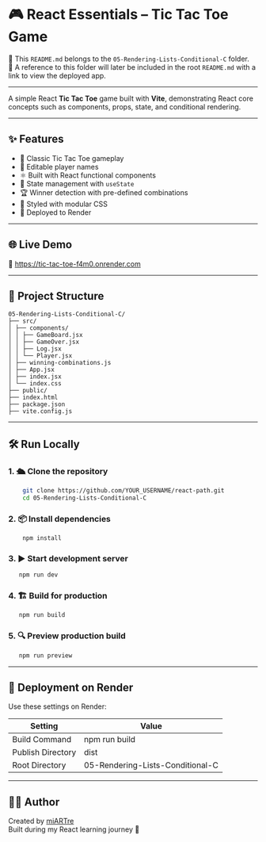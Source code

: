 # 🎮 React Essentials – Tic Tac Toe Game

📁 This `README.md` belongs to the `05-Rendering-Lists-Conditional-C` folder.  
🧭 A reference to this folder will later be included in the root `README.md` with a link to view the deployed app.

---

A simple React **Tic Tac Toe** game built with **Vite**, demonstrating React core concepts such as components, props, state, and conditional rendering.

---

## ✨ Features

- 🎲 Classic Tic Tac Toe gameplay
- 👤 Editable player names
- ⚛️ Built with React functional components
- 🔁 State management with `useState`
- 🏆 Winner detection with pre-defined combinations
- 🎨 Styled with modular CSS
- 🚀 Deployed to Render

---

## 🌐 Live Demo

🔗 https://tic-tac-toe-f4m0.onrender.com

---

## 📁 Project Structure

```
05-Rendering-Lists-Conditional-C/
├── src/
│ ├── components/
│ │ ├── GameBoard.jsx
│ │ ├── GameOver.jsx
│ │ ├── Log.jsx
│ │ └── Player.jsx
│ ├── winning-combinations.js
│ ├── App.jsx
│ ├── index.jsx
│ └── index.css
├── public/
├── index.html
├── package.json
├── vite.config.js
```
---

## 🛠️ Run Locally

### 1. 🛳️ Clone the repository

```bash
    git clone https://github.com/YOUR_USERNAME/react-path.git
    cd 05-Rendering-Lists-Conditional-C
```

### 2. 📦 Install dependencies

```bash
    npm install
```

### 3. ▶️ Start development server

```bash
   npm run dev
```

### 4. 🏗 Build for production

```bash
   npm run build
```

### 5. 🔍 Preview production build

```bash
   npm run preview
```

---

## 🚀 Deployment on Render

Use these settings on Render:

| Setting           | Value                            |
| ----------------- | -------------------------------- |
| Build Command     | npm run build                    |
| Publish Directory | dist                             |
| Root Directory    | 05-Rendering-Lists-Conditional-C |

---

## 👨‍💻 Author

Created by [miARTre](https://github.com/miARTre)  
Built during my React learning journey 💜
